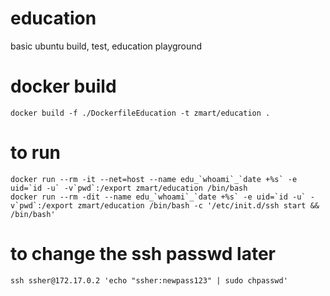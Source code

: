 # education
basic ubuntu build, test, education playground

# docker build
```
docker build -f ./DockerfileEducation -t zmart/education .
```

# to run
```
docker run --rm -it --net=host --name edu_`whoami`_`date +%s` -e uid=`id -u` -v`pwd`:/export zmart/education /bin/bash
docker run --rm -dit --name edu_`whoami`_`date +%s` -e uid=`id -u` -v`pwd`:/export zmart/education /bin/bash -c '/etc/init.d/ssh start && /bin/bash'
```

# to change the ssh passwd later
```
ssh ssher@172.17.0.2 'echo "ssher:newpass123" | sudo chpasswd'
```

